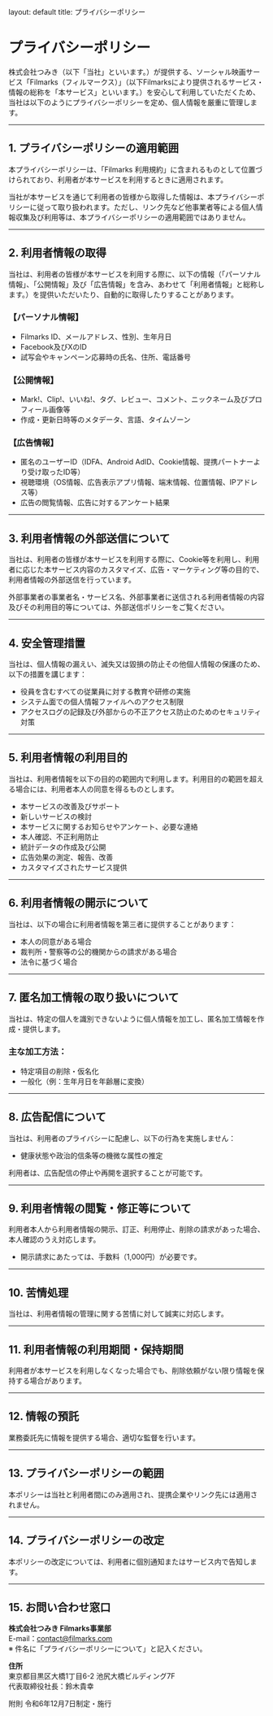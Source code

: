 layout: default
title: プライバシーポリシー

# プライバシーポリシー

株式会社つみき（以下「当社」といいます。）が提供する、ソーシャル映画サービス「Filmarks（フィルマークス）」（以下Filmarksにより提供されるサービス・情報の総称を「本サービス」といいます。）を安心して利用していただくため、当社は以下のようにプライバシーポリシーを定め、個人情報を厳重に管理します。

---

## 1. プライバシーポリシーの適用範囲
本プライバシーポリシーは、「Filmarks 利用規約」に含まれるものとして位置づけられており、利用者が本サービスを利用するときに適用されます。

当社が本サービスを通じて利用者の皆様から取得した情報は、本プライバシーポリシーに従って取り扱われます。ただし、リンク先など他事業者等による個人情報収集及び利用等は、本プライバシーポリシーの適用範囲ではありません。

---

## 2. 利用者情報の取得
当社は、利用者の皆様が本サービスを利用する際に、以下の情報（「パーソナル情報」、「公開情報」及び「広告情報」を含み、あわせて「利用者情報」と総称します。）を提供いただいたり、自動的に取得したりすることがあります。

### 【パーソナル情報】
- Filmarks ID、メールアドレス、性別、生年月日
- Facebook及びXのID
- 試写会やキャンペーン応募時の氏名、住所、電話番号

### 【公開情報】
- Mark!、Clip!、いいね!、タグ、レビュー、コメント、ニックネーム及びプロフィール画像等
- 作成・更新日時等のメタデータ、言語、タイムゾーン

### 【広告情報】
- 匿名のユーザーID（IDFA、Android AdID、Cookie情報、提携パートナーより受け取ったID等）
- 視聴環境（OS情報、広告表示アプリ情報、端末情報、位置情報、IPアドレス等）
- 広告の閲覧情報、広告に対するアンケート結果

---

## 3. 利用者情報の外部送信について
当社は、利用者の皆様が本サービスを利用する際に、Cookie等を利用し、利用者に応じた本サービス内容のカスタマイズ、広告・マーケティング等の目的で、利用者情報の外部送信を行っています。

外部事業者の事業者名・サービス名、外部事業者に送信される利用者情報の内容及びその利用目的等については、外部送信ポリシーをご覧ください。

---

## 4. 安全管理措置
当社は、個人情報の漏えい、滅失又は毀損の防止その他個人情報の保護のため、以下の措置を講じます：
- 役員を含むすべての従業員に対する教育や研修の実施
- システム面での個人情報ファイルへのアクセス制限
- アクセスログの記録及び外部からの不正アクセス防止のためのセキュリティ対策

---

## 5. 利用者情報の利用目的
当社は、利用者情報を以下の目的の範囲内で利用します。利用目的の範囲を超える場合には、利用者本人の同意を得るものとします。

- 本サービスの改善及びサポート
- 新しいサービスの検討
- 本サービスに関するお知らせやアンケート、必要な連絡
- 本人確認、不正利用防止
- 統計データの作成及び公開
- 広告効果の測定、報告、改善
- カスタマイズされたサービス提供

---

## 6. 利用者情報の開示について
当社は、以下の場合に利用者情報を第三者に提供することがあります：
- 本人の同意がある場合
- 裁判所・警察等の公的機関からの請求がある場合
- 法令に基づく場合

---

## 7. 匿名加工情報の取り扱いについて
当社は、特定の個人を識別できないように個人情報を加工し、匿名加工情報を作成・提供します。

### 主な加工方法：
- 特定項目の削除・仮名化
- 一般化（例：生年月日を年齢層に変換）

---

## 8. 広告配信について
当社は、利用者のプライバシーに配慮し、以下の行為を実施しません：
- 健康状態や政治的信条等の機微な属性の推定

利用者は、広告配信の停止や再開を選択することが可能です。

---

## 9. 利用者情報の閲覧・修正等について
利用者本人から利用者情報の開示、訂正、利用停止、削除の請求があった場合、本人確認のうえ対応します。

- 開示請求にあたっては、手数料（1,000円）が必要です。

---

## 10. 苦情処理
当社は、利用者情報の管理に関する苦情に対して誠実に対応します。

---

## 11. 利用者情報の利用期間・保持期間
利用者が本サービスを利用しなくなった場合でも、削除依頼がない限り情報を保持する場合があります。

---

## 12. 情報の預託
業務委託先に情報を提供する場合、適切な監督を行います。

---

## 13. プライバシーポリシーの範囲
本ポリシーは当社と利用者間にのみ適用され、提携企業やリンク先には適用されません。

---

## 14. プライバシーポリシーの改定
本ポリシーの改定については、利用者に個別通知またはサービス内で告知します。

---

## 15. お問い合わせ窓口
**株式会社つみき Filmarks事業部**  
E-mail：contact@filmarks.com  
※ 件名に「プライバシーポリシーについて」と記入ください。

**住所**  
東京都目黒区大橋1丁目6-2 池尻大橋ビルディング7F  
代表取締役社長：鈴木貴幸

附則
令和6年12月7日制定・施行
